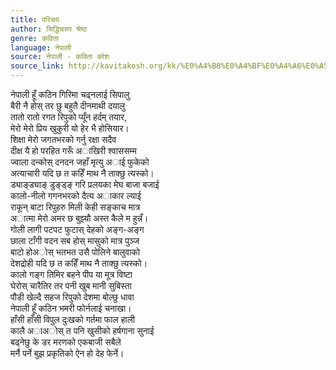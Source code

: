 ```yaml
---
title: परिचय
author: सिद्धिचरण श्रेष्ठ
genre: कविता
language: नेपाली
source: नेपाली - कविता कोश
source_link: http://kavitakosh.org/kk/%E0%A4%B8%E0%A4%BF%E0%A4%A6%E0%A5%8D%E0%A4%A7%E0%A4%BF%E0%A4%9A%E0%A4%B0%E0%A4%A3_%E0%A4%B6%E0%A5%8D%E0%A4%B0%E0%A5%87%E0%A4%B7%E0%A5%8D%E0%A4%A0
---
```


नेपाली हूँ कठिन गिरिमा चढ्नलाई सिपालु  
बैरी नै होस् तर छु बहुतै दीनमाथी दयालु  
तातो रातो रगत रिपुको प्यूँन हर्दम् तयार,  
मेरो मेरो प्रिय खुकुरी यो हेर भै होसियार।  
शिक्षा मेरो जगतभरको गर्नु रक्षा सदैव  
दीक्ष यै हो परहित गरूँ अाखिरी श्वाससम्म  
ज्वाला दन्कोस् दनदन जहाँ मृत्यु अाई फुकेको  
अत्याचारी यदि छ त कहिँ माथ नै ताक्छु त्यस्को।  
ड्याङ्ड्याङ् डुङ्ड्ङ् गरि प्रलयका मेघ बाजा बजाई  
कालो-नीलो गगनभरको दैत्य अाकार ल्याई  
राकून् बाटा रिपुहरु मिली केही सङ्काच मात्र  
अात्मा मेरो अमर छ बुझ्यौ अस्त कैले म हुन्नँ।  
गोली लागी पटपट फुटास् देहको अङ्ग-अङ्ग  
छाला टाँगी वदन सब होस् मासुको मात्र पुञ्ज  
बाटो होअोस् भतभत उसै पोलिने बालुवाको  
देशद्रोही यदि छ त कहिँ माथ नै ताक्छु त्यस्को।  
कालो गङ्ग तिमिर बहने पीप या मूत्र विष्टा  
घेरोस् चारैतिर तर पनी खुब मानी सुबिस्ता  
पौडी खेल्दै सहज रिपुको देशमा बोल्छु धावा  
नेपाली हूँ कठिन भमरी फोर्नलाई चनाखा।  
हाँसी हाँसी विपुल दुःखको गर्तमा फाल हाली  
कालै अाअोस् त पनि खुसीको हर्षगाना सुनाई  
बढ्नेछु के डर मरणको एकबाजी सबैले  
मर्नै पर्ने बुझ प्रकृतिको ऐन हो देह फेर्ने।
